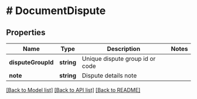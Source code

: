 # # DocumentDispute

## Properties

Name | Type | Description | Notes
------------ | ------------- | ------------- | -------------
**disputeGroupId** | **string** | Unique dispute group id or code |
**note** | **string** | Dispute details note |

[[Back to Model list]](../../README.md#models) [[Back to API list]](../../README.md#endpoints) [[Back to README]](../../README.md)
